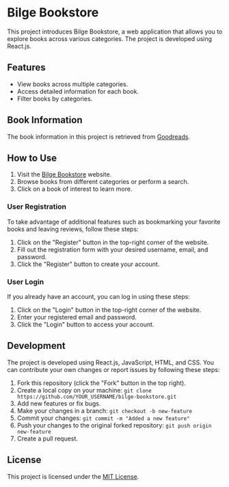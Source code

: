 # Bilge Bookstore

This project introduces Bilge Bookstore, a web application that allows you to explore books across various categories. The project is developed using React.js.

## Features

- View books across multiple categories.
- Access detailed information for each book.
- Filter books by categories.

## Book Information

The book information in this project is retrieved from [Goodreads](https://www.goodreads.com/).

## How to Use

1. Visit the [Bilge Bookstore](https://bilgebookstore.vercel.app/) website.
2. Browse books from different categories or perform a search.
3. Click on a book of interest to learn more.

### User Registration

To take advantage of additional features such as bookmarking your favorite books and leaving reviews, follow these steps:

1. Click on the "Register" button in the top-right corner of the website.
2. Fill out the registration form with your desired username, email, and password.
3. Click the "Register" button to create your account.

### User Login

If you already have an account, you can log in using these steps:

1. Click on the "Login" button in the top-right corner of the website.
2. Enter your registered email and password.
3. Click the "Login" button to access your account.

## Development

The project is developed using React.js, JavaScript, HTML, and CSS. You can contribute your own changes or report issues by following these steps:

1. Fork this repository (click the "Fork" button in the top right).
2. Create a local copy on your machine: `git clone https://github.com/YOUR_USERNAME/bilge-bookstore.git`
3. Add new features or fix bugs.
4. Make your changes in a branch: `git checkout -b new-feature`
5. Commit your changes: `git commit -m "Added a new feature"`
6. Push your changes to the original forked repository: `git push origin new-feature`
7. Create a pull request.



## License

This project is licensed under the [MIT License](LICENSE).
